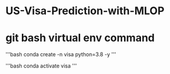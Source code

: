 # US-Visa-Prediction-with-MLOP

# git bash virtual env command
 
 '''bash
 conda create -n visa python=3.8 -y
 '''

 '''bash
 conda activate visa
 '''
 # 
